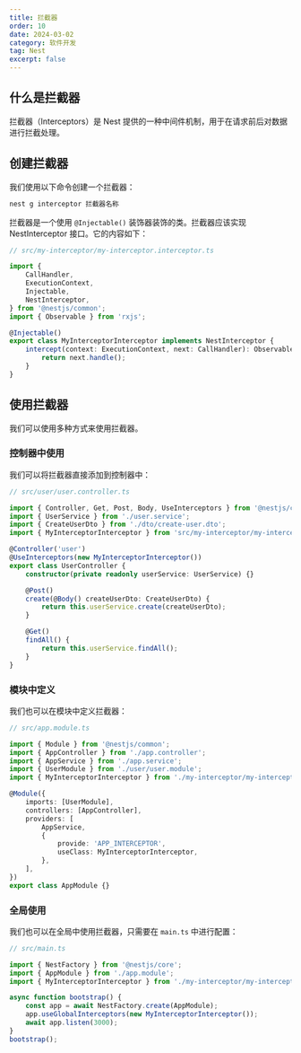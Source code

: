 ```yaml
---
title: 拦截器
order: 10
date: 2024-03-02
category: 软件开发
tag: Nest
excerpt: false
---
```


## 什么是拦截器

拦截器（Interceptors）是 Nest 提供的一种中间件机制，用于在请求前后对数据进行拦截处理。

## 创建拦截器

我们使用以下命令创建一个拦截器：

```sh
nest g interceptor 拦截器名称
```

拦截器是一个使用 `@Injectable()` 装饰器装饰的类。拦截器应该实现 NestInterceptor 接口。它的内容如下：

```typescript
// src/my-interceptor/my-interceptor.interceptor.ts

import {
    CallHandler,
    ExecutionContext,
    Injectable,
    NestInterceptor,
} from '@nestjs/common';
import { Observable } from 'rxjs';

@Injectable()
export class MyInterceptorInterceptor implements NestInterceptor {
    intercept(context: ExecutionContext, next: CallHandler): Observable<any> {
        return next.handle();
    }
}
```

## 使用拦截器

我们可以使用多种方式来使用拦截器。

### 控制器中使用

我们可以将拦截器直接添加到控制器中：

```typescript
// src/user/user.controller.ts

import { Controller, Get, Post, Body, UseInterceptors } from '@nestjs/common';
import { UserService } from './user.service';
import { CreateUserDto } from './dto/create-user.dto';
import { MyInterceptorInterceptor } from 'src/my-interceptor/my-interceptor.interceptor';

@Controller('user')
@UseInterceptors(new MyInterceptorInterceptor())
export class UserController {
    constructor(private readonly userService: UserService) {}

    @Post()
    create(@Body() createUserDto: CreateUserDto) {
        return this.userService.create(createUserDto);
    }

    @Get()
    findAll() {
        return this.userService.findAll();
    }
}
```

### 模块中定义

我们也可以在模块中定义拦截器：

```typescript
// src/app.module.ts

import { Module } from '@nestjs/common';
import { AppController } from './app.controller';
import { AppService } from './app.service';
import { UserModule } from './user/user.module';
import { MyInterceptorInterceptor } from './my-interceptor/my-interceptor.interceptor';

@Module({
    imports: [UserModule],
    controllers: [AppController],
    providers: [
        AppService,
        {
            provide: 'APP_INTERCEPTOR',
            useClass: MyInterceptorInterceptor,
        },
    ],
})
export class AppModule {}
```

### 全局使用

我们也可以在全局中使用拦截器，只需要在 `main.ts` 中进行配置：

```typescript
// src/main.ts

import { NestFactory } from '@nestjs/core';
import { AppModule } from './app.module';
import { MyInterceptorInterceptor } from './my-interceptor/my-interceptor.interceptor';

async function bootstrap() {
    const app = await NestFactory.create(AppModule);
    app.useGlobalInterceptors(new MyInterceptorInterceptor());
    await app.listen(3000);
}
bootstrap();
```
